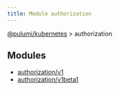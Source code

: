 ```yaml
---
title: Module authorization
---
```


<a href="../index.html">@pulumi/kubernetes</a> &gt; authorization


<h2 class="pdoc-module-header">Modules</h2>

* <a href="v1">authorization/v1</a>
* <a href="v1beta1">authorization/v1beta1</a>

